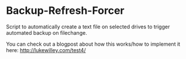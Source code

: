 # Backup-Refresh-Forcer
Script to automatically create a text file on selected drives to trigger automated backup on filechange.

You can check out a blogpost about how this works/how to implement it here:
http://lukewilley.com/test4/
